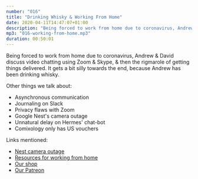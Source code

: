 ```yaml
---
number: "016"
title: "Drinking Whisky & Working From Home"
date: 2020-04-11T14:47:07+01:00
description: "Being forced to work from home due to coronavirus, Andrew &amp; David discuss video chatting using Zoom &amp; Skype, &amp; then the rigmarole of getting things delivered. It gets a bit silly towards the end, because Andrew has been drinking whisky."
mp3: "016-working-from-home.mp3"
duration: 00:50:01
---
```


Being forced to work from home due to coronavirus, Andrew & David discuss video chatting using Zoom & Skype, & then the rigmarole of getting things delivered. 
It gets a bit silly towards the end, because Andrew has been drinking whisky. 

Other things we talk about:

 - Asynchronous communication
 - Journaling on Slack
 - Privacy flaws with Zoom
 - Google Nest's camera outage
 - Unnatural delay on Hermes' chat-bot
 - Comixology only has US vouchers




Links mentioned:


 - [Nest camera outage](https://9to5google.com/2020/02/25/nest-cam-down/)
 - [Resources for working from home](https://learning.linkedin.com/blog/productivity-tips/new-to-working-remotely--these-resources-can-help?fbclid=IwAR1dmfe3cyQ5qyR1FQVSQa4fBT5-MglOoTfcaAE7qBD1XYgO1gPCqQIJwJE)
 - [Our shop](https://podcast.theunusable.com/shop/#!/)
 - [Our Patreon](https://www.patreon.com/unusablepodcast)
